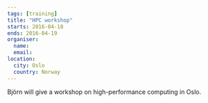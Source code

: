 ```yaml
---
tags: [training]
title: "HPC workshop"
starts: 2016-04-18
ends: 2016-04-19
organiser:
  name:
  email:
location:
  city: Oslo
  country: Norway
---
```


Björn will give a workshop on high-performance computing in Oslo.
